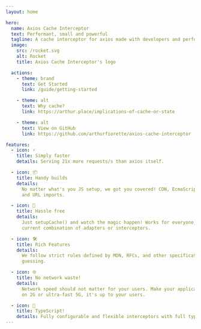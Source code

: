 ```yaml
---
layout: home

hero:
  name: Axios Cache Interceptor
  text: Performant, small and powerful
  tagline: A cache interceptor for axios made with developers and performance in mind.
  image:
    src: /rocket.svg
    alt: Rocket
    title: Axios Cache Interceptor's logo

  actions:
    - theme: brand
      text: Get Started
      link: /guide/getting-started

    - theme: alt
      text: Why cache?
      link: https://arthur.place/implications-of-cache-or-state

    - theme: alt
      text: View on GitHub
      link: https://github.com/arthurfiorette/axios-cache-interceptor

features:
  - icon: ⚡
    title: Simply faster
    details: Serving 21x more requests/s than axios itself.

  - icon: 📦
    title: Handy builds
    details:
      No matter what's you JS setup, we got you covered! CDN, EcmaScript, UMD, CommonJS
      and URL imports.

  - icon: 🔩
    title: Hassle free
    details:
      Just setupCache() and watch the magic happen! Works for everyone, no matter the
      current combination of adapters or interceptors.

  - icon: 🛠️
    title: Rich Features
    details:
      We follow strict rules defined by MDN, RFCs, and other specifications. No more
      guessing.

  - icon: 🌐
    title: No network waste!
    details:
      Network speed should not matter for your users. Make your application work offline,
      on 2G or ultra-fast 5G, it's up to your users.

  - icon: 🔑
    title: TypeScript!
    details: Fully configurable and flexible interceptors with full type-safe typing.
---
```


<script setup>
import {
  VPTeamPage,
  VPTeamPageTitle,
  VPTeamMembers
} from 'vitepress/theme'

 
const members = [
 {
    avatar: 'https://github.com/arthurfiorette.png',
    name: 'Arthur Fiorette',
    title: 'Creator',
    links: [
      { icon: 'github', link: 'https://github.com/arthurfiorette' },
      { icon: 'twitter', link: 'https://twitter.com/arthurfiorette' },
      { icon: 'instagram', link: 'https://instagram.com/arthurfiorette' }
    ]
  },
]
</script>

<VPTeamPage>
  <VPTeamPageTitle>
    <template #title>
      Our Team
    </template>
    <template #lead>
      Composed of a diverse group of people from all over the world through our open source community.
    </template>
  </VPTeamPageTitle>
  <VPTeamMembers
    :members="members"
  />
</VPTeamPage>
